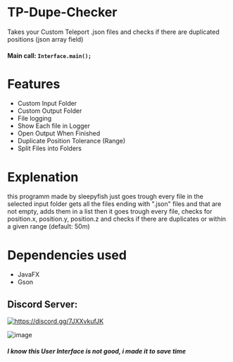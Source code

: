 # TP-Dupe-Checker
Takes your Custom Teleport .json files and checks if there are duplicated positions (json array field)
#### Main call: `Interface.main();`

# Features
- Custom Input Folder
- Custom Output Folder
- File logging
- Show Each file in Logger
- Open Output When Finished
- Duplicate Position Tolerance (Range)
- Split Files into Folders

# Explenation
this programm made by sleepyfish just goes trough every file in the selected input folder gets all the files ending with ".json" files and that are not empty,
adds them in a list then it goes trough every file, checks for position.x, position.y, position.z and checks if there are duplicates or within a given range (default: 50m)

# Dependencies used
- JavaFX
- Gson

## Discord Server:
<a href="https://discord.gg/7JXXvkufJK"><img src="https://invidget.switchblade.xyz/7JXXvkufJK" alt="https://discord.gg/7JXXvkufJK"/></a>

![image](https://github.com/user-attachments/assets/dc628869-b45d-4827-af69-3eb9ffb48ef7)
##### I know this User Interface is not good, i made it to save time
